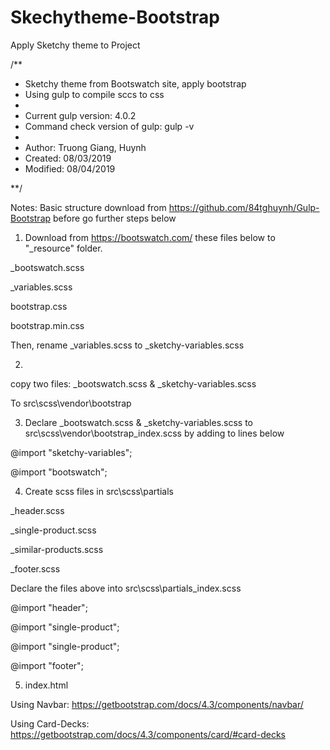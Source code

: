 # Skechytheme-Bootstrap
 Apply Sketchy theme to Project

 /**
  * Sketchy theme from Bootswatch site, apply bootstrap
  * Using gulp to compile sccs to css
  *
  * Current gulp version: 4.0.2
  * Command check version of gulp:  gulp -v
  *
  * Author: Truong Giang, Huynh
  * Created: 08/03/2019
  * Modified: 08/04/2019
  
**/

Notes: Basic structure download from https://github.com/84tghuynh/Gulp-Bootstrap
       before go further steps below

1. Download from https://bootswatch.com/ these files below to "_resource" folder.

_bootswatch.scss

_variables.scss

bootstrap.css

bootstrap.min.css


Then, rename _variables.scss to _sketchy-variables.scss

2.
 copy two files:
  _bootswatch.scss &  _sketchy-variables.scss  

To src\scss\vendor\bootstrap

3. Declare _bootswatch.scss &  _sketchy-variables.scss
to src\scss\vendor\bootstrap\_index.scss by adding to lines below

@import "sketchy-variables";

@import "bootswatch";

4. Create scss files in src\scss\partials

_header.scss

_single-product.scss

_similar-products.scss

_footer.scss

Declare the files above into src\scss\partials\_index.scss

@import "header";

@import "single-product";

@import "single-product";

@import "footer";


5. index.html

Using Navbar:  https://getbootstrap.com/docs/4.3/components/navbar/

Using Card-Decks: https://getbootstrap.com/docs/4.3/components/card/#card-decks
